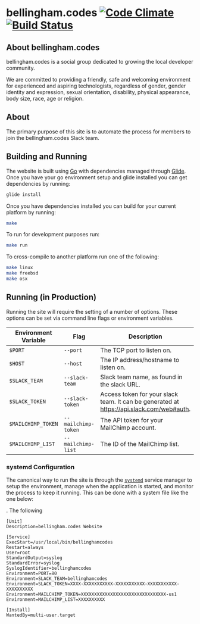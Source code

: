 # bellingham.codes [![Code Climate](https://codeclimate.com/github/bellinghamcodes/website/badges/gpa.svg)](https://codeclimate.com/github/bellinghamcodes/website) [![Build Status](https://travis-ci.org/bellinghamcodes/website.svg?branch=master)](https://travis-ci.org/bellinghamcodes/website)

## About bellingham.codes
bellingham.codes is a social group dedicated to growing the local developer community.

We are committed to providing a friendly, safe and welcoming environment for experienced and aspiring technologists, regardless of gender, gender identity and expression, sexual orientation, disability, physical appearance, body size, race, age or religion.

## About 
The primary purpose of this site is to automate the process for members to join the bellingham.codes Slack team.

## Building and Running
The website is built using [Go][go] with dependencies managed through [Glide][glide]. Once you have your go environment setup and glide installed you can get dependencies by running:
```sh
glide install
```

Once you have dependencies installed you can build for your current platform by running:
```sh
make
```

To run for development purposes run:
```sh
make run
```

To cross-compile to another platform run one of the following:
```sh
make linux
make freebsd
make osx
```

## Running (in Production)
Running the site will require the setting of a number of options. These options can be set via command line flags or environment variables. 

| Environment Variable |         Flag        |                                       Description                                        | Default Value |
|----------------------|---------------------|------------------------------------------------------------------------------------------|---------------|
| `$PORT`              | `--port`            | The TCP port to listen on.                                                               | `3000`        |
| `$HOST`              | `--host`            | The IP address/hostname to listen on.                                                    | All hosts     |
| `$SLACK_TEAM`        | `--slack-team`      | Slack team name, as found in the slack URL.                                              | `""`          |
| `$SLACK_TOKEN`       | `--slack-token`     | Access token for your slack team. It can be generated at https://api.slack.com/web#auth. | `""`          |
| `$MAILCHIMP_TOKEN`   | `--mailchimp-token` | The API token for your MailChimp account.                                                | `""`          |
| `$MAILCHIMP_LIST`    | `--mailchimp-list`  | The ID of the MailChimp list.                                                            | `""`          |

### systemd Configuration
The canonical way to run the site is through the [`systemd`][systemd] service manager to setup the environment, manage when the application is started, and monitor the process to keep it running. This can be done with a system file like the one below:

. The following 

```apacheconf
[Unit]
Description=bellingham.codes Website

[Service]
ExecStart=/usr/local/bin/bellinghamcodes
Restart=always
User=root
StandardOutput=syslog
StandardError=syslog
SyslogIdentifier=bellinghamcodes
Environment=PORT=80
Environment=SLACK_TEAM=bellinghamcodes
Environment=SLACK_TOKEN=XXXX-XXXXXXXXXXX-XXXXXXXXXXX-XXXXXXXXXXX-XXXXXXXXXX
Environment=MAILCHIMP_TOKEN=XXXXXXXXXXXXXXXXXXXXXXXXXXXXXXXX-us1
Environment=MAILCHIMP_LIST=XXXXXXXXXX

[Install]
WantedBy=multi-user.target
```


[go]: http://www.golang.org
[glide]: https://glide.sh
[systemd]: https://freedesktop.org/wiki/Software/systemd/
